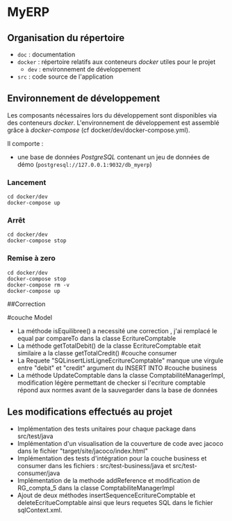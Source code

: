 # MyERP

## Organisation du répertoire

*   `doc` : documentation
*   `docker` : répertoire relatifs aux conteneurs _docker_ utiles pour le projet
    *   `dev` : environnement de développement
*   `src` : code source de l'application


## Environnement de développement

Les composants nécessaires lors du développement sont disponibles via des conteneurs _docker_.
L'environnement de développement est assemblé grâce à _docker-compose_
(cf docker/dev/docker-compose.yml).

Il comporte :

*   une base de données _PostgreSQL_ contenant un jeu de données de démo (`postgresql://127.0.0.1:9032/db_myerp`)



### Lancement

    cd docker/dev
    docker-compose up


### Arrêt

    cd docker/dev
    docker-compose stop


### Remise à zero

    cd docker/dev
    docker-compose stop
    docker-compose rm -v
    docker-compose up


##Correction

#couche Model
- La méthode isEquilibree() a necessité une correction , j'ai remplacé le equal par compareTo dans la classe EcritureComptable
- La méthode getTotalDebit() de la classe EcritureComptable etait similaire a la classe getTotalCredit() 
#couche consumer
- La Requete "SQLinsertListLigneEcritureComptable" manque une virgule entre "debit" et "credit" argument du INSERT INTO
#couche business
- La méthode UpdateComptable dans la classe ComptabilitéManagerImpl, modification légère permettant de checker si l'ecriture comptable répond aux normes avant de la sauvegarder dans la base de données

## Les modifications effectués au projet

- Implémentation des tests unitaires pour chaque package dans src/test/java
- Implémentation d'un visualisation de la couverture de code avec jacoco dans le fichier "target/site/jacoco/index.html" 
- Implémentation des tests d'intégration pour la couche business et consumer dans les fichiers : src/test-business/java et src/test-consumer/java
- Implémentation de la methode addReference et modification de RG_compta_5 dans la classe ComptabiliteManagerImpl
- Ajout de deux méthodes insertSequenceEcritureComptable et deleteEcritueComptable
 ainsi que leurs requetes SQL dans le fichier sqlContext.xml.
